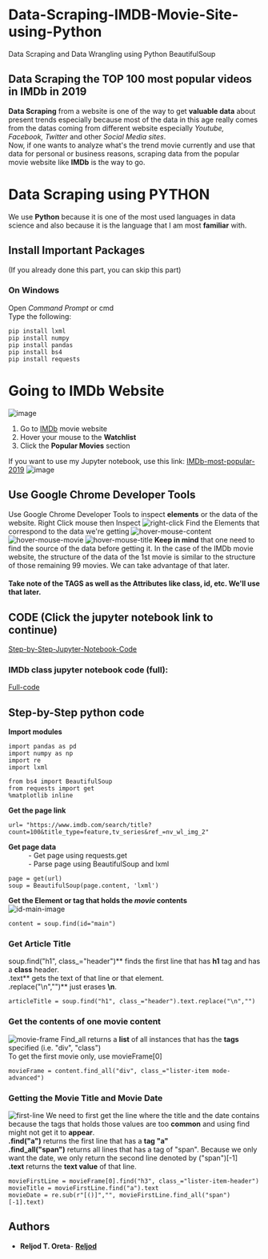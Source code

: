 # Data-Scraping-IMDB-Movie-Site-using-Python
Data Scraping and Data Wrangling using Python BeautifulSoup

## Data Scraping the TOP 100 most popular videos in IMDb in 2019
<b>Data Scraping</b> from a website is one of the way to get <b>valuable data</b> about present trends especially because most of the data in this age really comes from the datas coming from different website especially <i>Youtube, Facebook, Twitter</i> and other <i>Social Media sites</i>.<br>
Now, if one wants to analyze what's the trend movie currently and use that data for personal or business reasons, scraping data from the popular movie website like <b>IMDb</b> is the way to go.

# Data Scraping using PYTHON
We use <b>Python</b> because it is one of the most used languages in data science and also because it is the language that I am most <b>familiar</b> with.
## Install Important Packages 
(If you already done this part, you can skip this part)
<br>
### On Windows
Open <i>Command Prompt</i> or cmd<br>
Type the following:
```
pip install lxml
pip install numpy
pip install pandas
pip install bs4
pip install requests
```

# Going to IMDb Website
![image](https://github.com/Reljod/Data-Scraping-IMDB-Movie-Site-using-Python/blob/master/imdb/imdbmain.png)
1. Go to [IMDb](https://www.imdb.com/?ref_=nv_home) movie website
2. Hover your mouse to the <b>Watchlist</b>
3. Click the <b>Popular Movies</b> section

If you want to use my Jupyter notebook, use this link:
[IMDb-most-popular-2019](https://www.imdb.com/search/title?count=100&title_type=feature,tv_series&ref_=nv_wl_img_2)
![image](https://github.com/Reljod/Data-Scraping-IMDB-Movie-Site-using-Python/blob/master/imdb/imdbweb.png)
## Use Google Chrome Developer Tools
Use Google Chrome Developer Tools to inspect <b>elements</b> or the data of the website.
Right Click mouse then Inspect
![right-click](https://github.com/Reljod/Data-Scraping-IMDB-Movie-Site-using-Python/blob/master/imdb/right-click-inspect.png)
Find the Elements that correspond to the data we're getting
![hover-mouse-content](https://github.com/Reljod/Data-Scraping-IMDB-Movie-Site-using-Python/blob/master/imdb/highlight-elements.png)
![hover-mouse-movie](https://github.com/Reljod/Data-Scraping-IMDB-Movie-Site-using-Python/blob/master/imdb/highlight-firstmovie.png)
![hover-mouse-title](https://github.com/Reljod/Data-Scraping-IMDB-Movie-Site-using-Python/blob/master/imdb/hightlight-target-text.png)
<b>Keep in mind</b> that one need to find the source of the data before getting it. In the case of the IMDb movie website, the structure of the data of the 1st movie is similar to the structure of those remaining 99 movies. We can take advantage of that later.
#### Take note of the TAGS as well as the Attributes like class, id, etc. We'll use that later.

## CODE (Click the jupyter notebook link to continue)
[Step-by-Step-Jupyter-Notebook-Code](https://github.com/Reljod/Data-Scraping-IMDB-Movie-Site-using-Python/blob/master/jupyter-notebook/IMDBwebscraping.ipynb)
### IMDb class jupyter notebook code (full):
[Full-code](https://github.com/Reljod/Data-Scraping-IMDB-Movie-Site-using-Python/blob/master/jupyter-notebook/IMDb-Web-Scraping-Full-Code.ipynb)
## Step-by-Step python code
**Import modules**
```
import pandas as pd
import numpy as np
import re
import lxml

from bs4 import BeautifulSoup
from requests import get
%matplotlib inline
```
**Get the page link**
```
url= "https://www.imdb.com/search/title?count=100&title_type=feature,tv_series&ref_=nv_wl_img_2"
```
<dl>
  <dt><b>Get page data</b></dt>
  <dd>- Get page using requests.get<br></dd>
  <dd>- Parse page using BeautifulSoup and lxml</dd>
</dl>

```
page = get(url)
soup = BeautifulSoup(page.content, 'lxml') 
```

<b>Get the Element or tag that holds the <i>movie</i> contents</b><br>
![id-main-image](https://github.com/Reljod/Data-Scraping-IMDB-Movie-Site-using-Python/blob/master/imdb/idmain.png)
```
content = soup.find(id="main")
```
### Get Article Title
soup.find("h1", class_="header")** finds the first line that has **h1** tag and has a **class** header.<br>
.text** gets the text of that line or that element.<br>
.replace("\n","")** just erases **\n**.
```
articleTitle = soup.find("h1", class_="header").text.replace("\n","")
```
### Get the contents of one movie content
![movie-frame](https://github.com/Reljod/Data-Scraping-IMDB-Movie-Site-using-Python/blob/master/imdb/highlight-movie-frame.png)
Find_all returns a <b>list</b> of all instances that has the <b>tags</b> specified (i.e. "div", "class")<br>
To get the first movie only, use movieFrame[0]
```
movieFrame = content.find_all("div", class_="lister-item mode-advanced")
```
### Getting the Movie Title and Movie Date
![first-line](https://github.com/Reljod/Data-Scraping-IMDB-Movie-Site-using-Python/upload/master/imdb/first-line.png)
We need to first get the line where the title and the date contains because the tags that holds those values are too <b>common</b> and using find might not get it to <b>appear</b>.<br>
<b>.find("a")</b> returns the first line that has a <b>tag "a"</b><br>
<b>.find_all("span")</b> returns all lines that has a tag of "span". Because we only want the date, we only return the second line denoted by ("span")[-1]<br>
<b> .text</b> returns the <b>text value</b> of that line.<br>
```
movieFirstLine = movieFrame[0].find("h3", class_="lister-item-header")
movieTitle = movieFirstLine.find("a").text
movieDate = re.sub(r"[()]","", movieFirstLine.find_all("span")[-1].text)
```


## Authors

* **Reljod T. Oreta**- [**Reljod**](https://github.com/Reljod)

